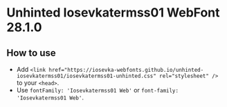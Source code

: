 # Unhinted Iosevkatermss01 WebFont 28.1.0

## How to use

- Add `<link href="https://iosevka-webfonts.github.io/unhinted-iosevkatermss01/iosevkatermss01-unhinted.css" rel="stylesheet" />` to your `<head>`.
- Use `fontFamily: 'Iosevkatermss01 Web'` or `font-family: 'Iosevkatermss01 Web'`.
